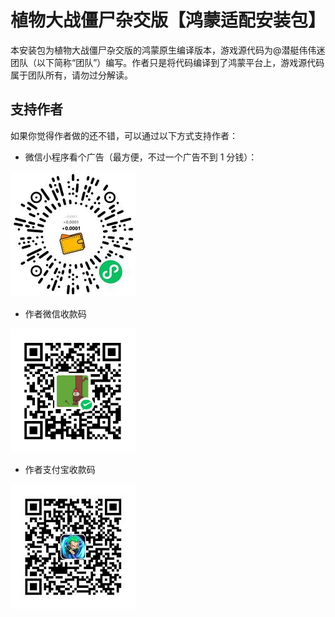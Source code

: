 # 植物大战僵尸杂交版【鸿蒙适配安装包】

本安装包为植物大战僵尸杂交版的鸿蒙原生编译版本，游戏源代码为@潜艇伟伟迷团队（以下简称“团队”）编写。作者只是将代码编译到了鸿蒙平台上，游戏源代码属于团队所有，请勿过分解读。

## 支持作者

如果你觉得作者做的还不错，可以通过以下方式支持作者：

- 微信小程序看个广告（最方便，不过一个广告不到 1 分钱）：

<img src="./images/wxqrcode.jpg" alt="微信小程序" title="微信小程序" width="200" />

- 作者微信收款码

<img src="./images/wx.png" alt="微信" title="微信" width="200" />

- 作者支付宝收款码

<img src="./images/alipay.jpg" alt="微信" title="微信" width="200" />
